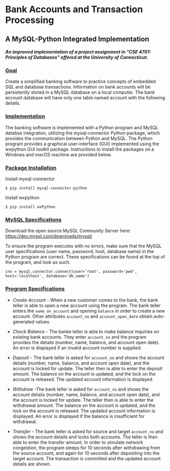# Bank Accounts and Transaction Processing
## A MySQL-Python Integrated Implementation

_<h4>An improved implementation of a project assignment in "CSE 4701: Principles of Databases" offered at the University of Connecticut.</h4>_

### <u>Goal</u>
Create a simplified banking software to practice concepts of embedded SQL and database transactions. Information on bank accounts will be persistently stored in a MySQL database on a local computer. The bank account database will have only one table named account with the following details.

### <u>Implementation</u>
The banking software is implemented with a Python program and MySQL databse integration, utilizing the mysql-connector Python package, which provides the communication between Python and MySQL. The Python program provides a graphical user-interface (GUI) implemented using the wxpython GUI toolkit package. Instructions to install the packages on a Windows and macOS machine are provided below.


### <u>Package Installation</u>
Install mysql-connector

    $ pip install mysql-connector-python

Install wxpython

    $ pip install wxPython

### <u>MySQL Specifications</u>
Download the open source MySQL Community Server here: <a href="https://dev.mysql.com/downloads/mysql/">https://dev.mysql.com/downloads/mysql/</a>

To ensure the program executes with no errors, make sure that the MySQL user specifications (user name, password, host, database name) in the Python program are correct. These specifications can be found at the top of the program, and look as such:

    cnx = mysql.connector.connect(user='root', password='pwd', host='localhost', database='db_name')

### <u>Program Specifications</u>
* _Create Account_ - When a new customer comes to the bank, the bank teller is able to open a new account using the program. The bank teller enters the `name_on_account` and opening `balance` in order to create a new account. Other attributes `account_no` and `account_open_date` obtain auto-generated values.
* _Check Balance_ - The banke teller is able to make balance inquiries on existing bank accounts. They enter `account_no` and the program provides the details (number, name, balance, and account open date). An error is displayed if an invalid account number is supplied.

* _Deposit_ - The bank teller is asked for `account_no` and shows the account details (number, name, balance, and account open date), and the account is locked for update. The teller then is able to enter the deposit amount. The balance on the account is updated, and the lock on the account is released. The updated account information is displayed.

* _Withdraw_ -The bank teller is asked for `account_no` and shows the account details (number, name, balance, and account open date), and the account is locked for update. The teller then is able to enter the withdrawal amount. The balance on the account is updated, and the lock on the account is released. The updated account information is displayed. An error is displayed if the balance is insufficient for withdrawal.

* _Transfer_ - The bank teller is asked for source and target `account_no` and shows the account details and locks both accounts. The teller is then able to enter the transfer amount. In order to simulate network congestion, the program sleeps for 10 seconds after withdrawing from the source account, and again for 10 seconds after depositing into the target account. The transaction is committed and the updated account details are shown.